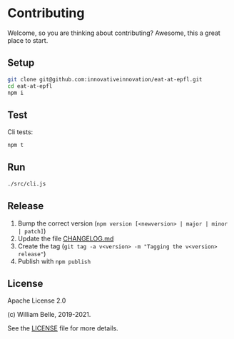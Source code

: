 Contributing
============

Welcome, so you are thinking about contributing?
Awesome, this a great place to start.

Setup
-----

```bash
git clone git@github.com:innovativeinnovation/eat-at-epfl.git
cd eat-at-epfl
npm i
```

Test
----

Cli tests:

```bash
npm t
```

Run
---

```bash
./src/cli.js
```

Release
-------

1. Bump the correct version (`npm version [<newversion> | major | minor | patch]`)
1. Update the file [CHANGELOG.md](CHANGELOG.md)
1. Create the tag (`git tag -a v<version> -m "Tagging the v<version> release"`)
1. Publish with `npm publish`

License
-------

Apache License 2.0

(c) William Belle, 2019-2021.

See the [LICENSE](LICENSE) file for more details.
